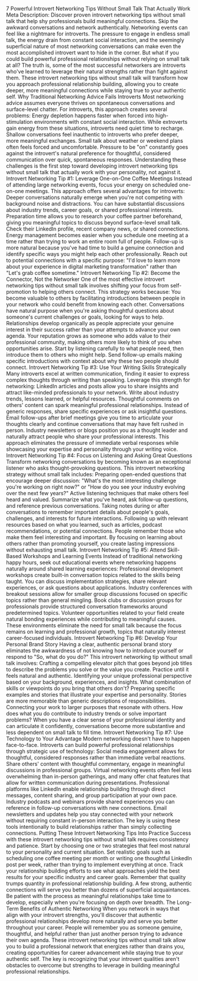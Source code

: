 7 Powerful Introvert Networking Tips Without Small Talk That Actually Work
Meta Description: Discover proven introvert networking tips without small talk that help shy professionals build meaningful connections. Skip the awkward conversations and network authentically.
Networking events can feel like a nightmare for introverts. The pressure to engage in endless small talk, the energy drain from constant social interaction, and the seemingly superficial nature of most networking conversations can make even the most accomplished introvert want to hide in the corner. But what if you could build powerful professional relationships without relying on small talk at all?
The truth is, some of the most successful networkers are introverts who've learned to leverage their natural strengths rather than fight against them. These introvert networking tips without small talk will transform how you approach professional relationship building, allowing you to create deeper, more meaningful connections while staying true to your authentic self.
Why Traditional Networking Advice Fails Introverts
Most networking advice assumes everyone thrives on spontaneous conversations and surface-level chatter. For introverts, this approach creates several problems:
Energy depletion happens faster when forced into high-stimulation environments with constant social interaction. While extroverts gain energy from these situations, introverts need quiet time to recharge.
Shallow conversations feel inauthentic to introverts who prefer deeper, more meaningful exchanges. Small talk about weather or weekend plans often feels forced and uncomfortable.
Pressure to be "on" constantly goes against the introvert's natural preference for thoughtful, considered communication over quick, spontaneous responses.
Understanding these challenges is the first step toward developing introvert networking tips without small talk that actually work with your personality, not against it.
Introvert Networking Tip #1: Leverage One-on-One Coffee Meetings
Instead of attending large networking events, focus your energy on scheduled one-on-one meetings. This approach offers several advantages for introverts:
Deeper conversations naturally emerge when you're not competing with background noise and distractions. You can have substantial discussions about industry trends, career goals, or shared professional interests.
Preparation time allows you to research your coffee partner beforehand, giving you meaningful topics to discuss beyond surface-level small talk. Check their LinkedIn profile, recent company news, or shared connections.
Energy management becomes easier when you schedule one meeting at a time rather than trying to work an entire room full of people.
Follow-up is more natural because you've had time to build a genuine connection and identify specific ways you might help each other professionally.
Reach out to potential connections with a specific purpose: "I'd love to learn more about your experience in digital marketing transformation" rather than "Let's grab coffee sometime."
Introvert Networking Tip #2: Become the Connector, Not the Networker
One of the most effective introvert networking tips without small talk involves shifting your focus from self-promotion to helping others connect. This strategy works because:
You become valuable to others by facilitating introductions between people in your network who could benefit from knowing each other.
Conversations have natural purpose when you're asking thoughtful questions about someone's current challenges or goals, looking for ways to help.
Relationships develop organically as people appreciate your genuine interest in their success rather than your attempts to advance your own agenda.
Your reputation grows as someone who adds value to their professional community, making others more likely to think of you when opportunities arise.
Start by listening carefully to what people need, then introduce them to others who might help. Send follow-up emails making specific introductions with context about why these two people should connect.
Introvert Networking Tip #3: Use Your Writing Skills Strategically
Many introverts excel at written communication, finding it easier to express complex thoughts through writing than speaking. Leverage this strength for networking:
LinkedIn articles and posts allow you to share insights and attract like-minded professionals to your network. Write about industry trends, lessons learned, or helpful resources.
Thoughtful comments on others' content can spark meaningful professional relationships. Instead of generic responses, share specific experiences or ask insightful questions.
Email follow-ups after brief meetings give you time to articulate your thoughts clearly and continue conversations that may have felt rushed in person.
Industry newsletters or blogs position you as a thought leader and naturally attract people who share your professional interests.
This approach eliminates the pressure of immediate verbal responses while showcasing your expertise and personality through your writing voice.
Introvert Networking Tip #4: Focus on Listening and Asking Great Questions
Transform networking conversations by becoming known as an exceptional listener who asks thought-provoking questions. This introvert networking strategy without small talk includes:
Preparing open-ended questions that encourage deeper discussion: "What's the most interesting challenge you're working on right now?" or "How do you see your industry evolving over the next few years?"
Active listening techniques that make others feel heard and valued. Summarize what you've heard, ask follow-up questions, and reference previous conversations.
Taking notes during or after conversations to remember important details about people's goals, challenges, and interests for future interactions.
Following up with relevant resources based on what you learned, such as articles, podcast recommendations, or potential connections.
People remember those who make them feel interesting and important. By focusing on learning about others rather than promoting yourself, you create lasting impressions without exhausting small talk.
Introvert Networking Tip #5: Attend Skill-Based Workshops and Learning Events
Instead of traditional networking happy hours, seek out educational events where networking happens naturally around shared learning experiences:
Professional development workshops create built-in conversation topics related to the skills being taught. You can discuss implementation strategies, share relevant experiences, or ask questions about applications.
Industry conferences with breakout sessions allow for smaller group discussions focused on specific topics rather than general mingling.
Book clubs or discussion groups for professionals provide structured conversation frameworks around predetermined topics.
Volunteer opportunities related to your field create natural bonding experiences while contributing to meaningful causes.
These environments eliminate the need for small talk because the focus remains on learning and professional growth, topics that naturally interest career-focused individuals.
Introvert Networking Tip #6: Develop Your Personal Brand Story
Having a clear, authentic personal brand story eliminates the awkwardness of not knowing how to introduce yourself or respond to "So, what do you do?" This introvert networking tip without small talk involves:
Crafting a compelling elevator pitch that goes beyond job titles to describe the problems you solve or the value you create. Practice until it feels natural and authentic.
Identifying your unique professional perspective based on your background, experiences, and insights. What combination of skills or viewpoints do you bring that others don't?
Preparing specific examples and stories that illustrate your expertise and personality. Stories are more memorable than generic descriptions of responsibilities.
Connecting your work to larger purposes that resonate with others. How does what you do contribute to industry trends or solve important problems?
When you have a clear sense of your professional identity and can articulate it confidently, conversations become more substantive and less dependent on small talk to fill time.
Introvert Networking Tip #7: Use Technology to Your Advantage
Modern networking doesn't have to happen face-to-face. Introverts can build powerful professional relationships through strategic use of technology:
Social media engagement allows for thoughtful, considered responses rather than immediate verbal reactions. Share others' content with thoughtful commentary, engage in meaningful discussions in professional groups.
Virtual networking events often feel less overwhelming than in-person gatherings, and many offer chat features that allow for written communication during presentations.
Professional platforms like LinkedIn enable relationship building through direct messages, content sharing, and group participation at your own pace.
Industry podcasts and webinars provide shared experiences you can reference in follow-up conversations with new connections.
Email newsletters and updates help you stay connected with your network without requiring constant in-person interaction.
The key is using these tools intentionally to build relationships rather than simply collecting connections.
Putting These Introvert Networking Tips Into Practice
Success with these introvert networking tips without small talk requires consistency and patience. Start by choosing one or two strategies that feel most natural to your personality and current situation.
Set realistic goals such as scheduling one coffee meeting per month or writing one thoughtful LinkedIn post per week, rather than trying to implement everything at once.
Track your relationship building efforts to see what approaches yield the best results for your specific industry and career goals.
Remember that quality trumps quantity in professional relationship building. A few strong, authentic connections will serve you better than dozens of superficial acquaintances.
Be patient with the process as meaningful relationships take time to develop, especially when you're focusing on depth over breadth.
The Long-Term Benefits of Authentic Networking
When you network in ways that align with your introvert strengths, you'll discover that authentic professional relationships develop more naturally and serve you better throughout your career. People will remember you as someone genuine, thoughtful, and helpful rather than just another person trying to advance their own agenda.
These introvert networking tips without small talk allow you to build a professional network that energizes rather than drains you, creating opportunities for career advancement while staying true to your authentic self. The key is recognizing that your introvert qualities aren't obstacles to overcome but strengths to leverage in building meaningful professional relationships.